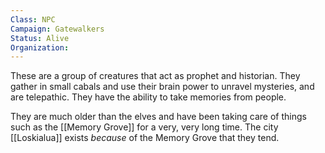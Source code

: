 ```yaml
---
Class: NPC
Campaign: Gatewalkers
Status: Alive
Organization:
---
```

These are a group of creatures that act as prophet and historian. They gather in small cabals and use their brain power to unravel mysteries, and are telepathic. They have the ability to take memories from people.

They are much older than the elves and have been taking care of things such as the [[Memory Grove]] for a very, very long time. The city [[Loskialua]] exists *because* of the Memory Grove that they tend.